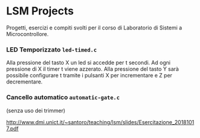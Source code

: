 # LSM Projects

Progetti, esercizi e compiti svolti per il corso di Laboratorio di Sistemi a Microcontrollore.

### LED Temporizzato `led-timed.c`
Alla pressione del tasto X un led si accedde per t secondi. Ad ogni
pressione di X il timer t viene azzerato. Alla pressione del tasto Y sarà
possibile configurare t tramite i pulsanti X per incrementare e Z per 
decrementare.

### Cancello automatico `automatic-gate.c`
(senza uso dei trimmer)

http://www.dmi.unict.it/~santoro/teaching/lsm/slides/Esercitazione_20181017.pdf

